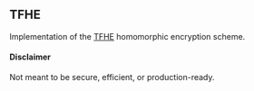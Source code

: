 ## TFHE

Implementation of the [TFHE](https://eprint.iacr.org/2018/421.pdf) homomorphic encryption scheme.

#### Disclaimer

Not meant to be secure, efficient, or production-ready.